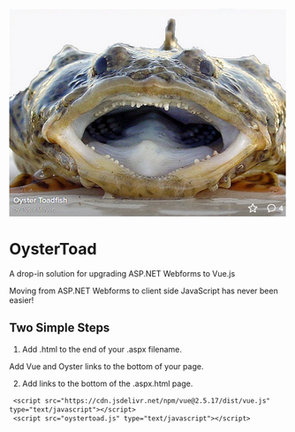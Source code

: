 ![alt text](https://raw.githubusercontent.com/ericrohlfs/oystertoad/master/images/oyster_toad.png)

# OysterToad
A drop-in solution for upgrading ASP.NET Webforms to Vue.js

Moving from ASP.NET Webforms to client side JavaScript has never been easier!


## Two Simple Steps

1. Add .html to the end of your .aspx filename.

Add Vue and Oyster links to the bottom of your page.

2. Add links to the bottom of the .aspx.html page.

```
 <script src="https://cdn.jsdelivr.net/npm/vue@2.5.17/dist/vue.js" type="text/javascript"></script>
 <script src="oystertoad.js" type="text/javascript"></script>
```
